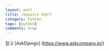 ```yaml
---
layout: post
title: requests 써보기
category: Python
tags: [python]
comments: true
---
```


참고
[AskDjango] (https://www.askcompany.kr/)
